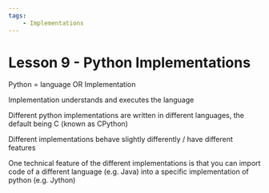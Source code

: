 ```yaml
---
tags:
    - Implementations
---
```


# Lesson 9 - Python Implementations 

Python = language OR Implementation

Implementation understands and executes the language

Different python implementations are written in different languages, the default being C (known as CPython)

Different implementations behave slightly differently / have different features

One technical feature of the different implementations is that you can import code of a different language (e.g. Java) into a specific implementation of python (e.g. Jython)
